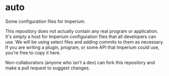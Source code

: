 # auto
Some configuration files for Imperium.

This repository does not actually contain any real program or application. It's simply a host for Imperium configuration files that all developers can use. We will be using select files and adding commits to them as necessary.
If you are writing a plugin, program, or some API that Imperium could use, you're free to copy it here.

Non-collaborators (anyone who isn't a dev) can fork this repository and make a pull request to suggest changes.
